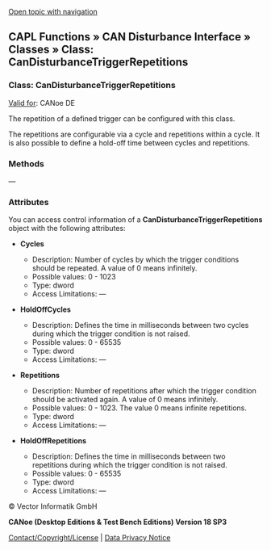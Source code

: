 [Open topic with navigation](../../../../../CANoeDEFamily.htm#Topics/CAPLFunctions/CANDisturbance/Classes/CAPLfunctionCanDisturbanceTriggerRepetitions.md)

## CAPL Functions » CAN Disturbance Interface » Classes » Class: CanDisturbanceTriggerRepetitions

### Class: CanDisturbanceTriggerRepetitions

[Valid for](../../../Shared/FeatureAvailability.md): CANoe DE

The repetition of a defined trigger can be configured with this class.

The repetitions are configurable via a cycle and repetitions within a cycle. It is also possible to define a hold-off time between cycles and repetitions.

### Methods

—

### Attributes

You can access control information of a **CanDisturbanceTriggerRepetitions** object with the following attributes:

- **Cycles**
  - Description: Number of cycles by which the trigger conditions should be repeated. A value of 0 means infinitely.
  - Possible values: 0 - 1023
  - Type: dword
  - Access Limitations: —

- **HoldOffCycles**
  - Description: Defines the time in milliseconds between two cycles during which the trigger condition is not raised.
  - Possible values: 0 - 65535
  - Type: dword
  - Access Limitations: —

- **Repetitions**
  - Description: Number of repetitions after which the trigger condition should be activated again. A value of 0 means infinitely.
  - Possible values: 0 - 1023. The value 0 means infinite repetitions.
  - Type: dword
  - Access Limitations: —

- **HoldOffRepetitions**
  - Description: Defines the time in milliseconds between two repetitions during which the trigger condition is not raised.
  - Possible values: 0 - 65535
  - Type: dword
  - Access Limitations: —

© Vector Informatik GmbH

**CANoe (Desktop Editions & Test Bench Editions) Version 18 SP3**

[Contact/Copyright/License](../../../Shared/ContactCopyrightLicense.md) | [Data Privacy Notice](https://www.vector.com/int/en/company/get-info/privacy-policy/)